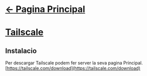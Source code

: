 # [<- Pagina Principal](https://github.com/Otorexer/SerLliure)
# [Tailscale](https://tailscale.com/)
## Instalacio
Per descargar Tailscale podem fer server la seva pagina Principal.
[https://tailscale.com/download](https://tailscale.com/download)
